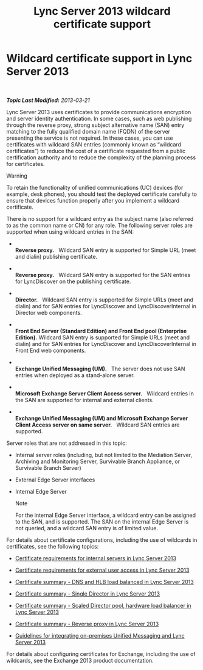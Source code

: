 ﻿---
title: Lync Server 2013 wildcard certificate support
TOCTitle: Wildcard certificate support
ms:assetid: 0bae2aa8-b6dc-46f5-a3be-3fe7581809d4
ms:mtpsurl: https://technet.microsoft.com/en-us/library/Hh202161(v=OCS.15)
ms:contentKeyID: 48183382
ms.date: 07/23/2014
mtps_version: v=OCS.15
---

<div data-xmlns="http://www.w3.org/1999/xhtml">

<div class="topic" data-xmlns="http://www.w3.org/1999/xhtml" data-msxsl="urn:schemas-microsoft-com:xslt" data-cs="http://msdn.microsoft.com/en-us/">

<div data-asp="http://msdn2.microsoft.com/asp">

# Wildcard certificate support in Lync Server 2013

</div>

<div id="mainSection">

<div id="mainBody">

<span> </span>

_**Topic Last Modified:** 2013-03-21_

Lync Server 2013 uses certificates to provide communications encryption and server identity authentication. In some cases, such as web publishing through the reverse proxy, strong subject alternative name (SAN) entry matching to the fully qualified domain name (FQDN) of the server presenting the service is not required. In these cases, you can use certificates with wildcard SAN entries (commonly known as “wildcard certificates”) to reduce the cost of a certificate requested from a public certification authority and to reduce the complexity of the planning process for certificates.

<div>


> [!WARNING]
> To retain the functionality of unified communications (UC) devices (for example, desk phones), you should test the deployed certificate carefully to ensure that devices function properly after you implement a wildcard certificate.



</div>

There is no support for a wildcard entry as the subject name (also referred to as the common name or CN) for any role. The following server roles are supported when using wildcard entries in the SAN:

  - <span></span>  
    **Reverse proxy.**   Wildcard SAN entry is supported for Simple URL (meet and dialin) publishing certificate.

  - <span></span>  
    **Reverse proxy.**   Wildcard SAN entry is supported for the SAN entries for LyncDiscover on the publishing certificate.

  - <span></span>  
    **Director.**   Wildcard SAN entry is supported for Simple URLs (meet and dialin) and for SAN entries for LyncDiscover and LyncDiscoverInternal in Director web components.

  - <span></span>  
    **Front End Server (Standard Edition) and Front End pool (Enterprise Edition).** Wildcard SAN entry is supported for Simple URLs (meet and dialin) and for SAN entries for LyncDiscover and LyncDiscoverInternal in Front End web components.

  - <span></span>  
    **Exchange Unified Messaging (UM).**   The server does not use SAN entries when deployed as a stand-alone server.

  - <span></span>  
    **Microsoft Exchange Server Client Access server.**   Wildcard entries in the SAN are supported for internal and external clients.

  - <span></span>  
    **Exchange Unified Messaging (UM) and Microsoft Exchange Server Client Access server on same server.**   Wildcard SAN entries are supported.

Server roles that are not addressed in this topic:

  - Internal server roles (including, but not limited to the Mediation Server, Archiving and Monitoring Server, Survivable Branch Appliance, or Survivable Branch Server)

  - External Edge Server interfaces

  - Internal Edge Server
    
    <div>
    

    > [!NOTE]
    > For the internal Edge Server interface, a wildcard entry can be assigned to the SAN, and is supported. The SAN on the internal Edge Server is not queried, and a wildcard SAN entry is of limited value.

    
    </div>

For details about certificate configurations, including the use of wildcards in certificates, see the following topics:

  - [Certificate requirements for internal servers in Lync Server 2013](lync-server-2013-certificate-requirements-for-internal-servers.md)

  - [Certificate requirements for external user access in Lync Server 2013](lync-server-2013-certificate-requirements-for-external-user-access.md)

  - [Certificate summary - DNS and HLB load balanced in Lync Server 2013](lync-server-2013-certificate-summary-dns-and-hlb-load-balanced.md)

  - [Certificate summary - Single Director in Lync Server 2013](lync-server-2013-certificate-summary-single-director.md)

  - [Certificate summary - Scaled Director pool, hardware load balancer in Lync Server 2013](lync-server-2013-certificate-summary-scaled-director-pool-hardware-load-balancer.md)

  - [Certificate summary - Reverse proxy in Lync Server 2013](lync-server-2013-certificate-summary-reverse-proxy.md)

  - [Guidelines for integrating on-premises Unified Messaging and Lync Server 2013](lync-server-2013-guidelines-for-integrating-on-premises-unified-messaging.md)

For details about configuring certificates for Exchange, including the use of wildcards, see the Exchange 2013 product documentation.

</div>

<span> </span>

</div>

</div>

</div>

